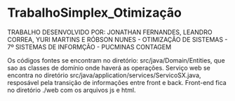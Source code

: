 # TrabalhoSimplex_Otimização
 TRABALHO DESENVOLVIDO POR: JONATHAN FERNANDES, LEANDRO CORREA, YURI MARTINS E RÓBSON NUNES - OTIMIZAÇÃO DE SISTEMAS - 7º SISTEMAS DE INFORMÇÃO - PUCMINAS CONTAGEM

Os códigos fontes se encontram no diretório: src/java/Domain/Entities, que sao as classes de domínio onde haverá as operações.
Serviço web se encontra no diretório src/java/application/services/ServicoSX.java, resposável pela transição de informações entre front e back.
Front-end fica no diretório ./web com os arquivos js e html.
